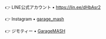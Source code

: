 <!--
## Hi there 👋
-->

<!--

**Here are some ideas to get you started:**

🙋‍♀️ A short introduction - what is your organization all about?
🌈 Contribution guidelines - how can the community get involved?
👩‍💻 Useful resources - where can the community find your docs? Is there anything else the community should know?
🍿 Fun facts - what does your team eat for breakfast?
🧙 Remember, you can do mighty things with the power of [Markdown](https://docs.github.com/github/writing-on-github/getting-started-with-writing-and-formatting-on-github/basic-writing-and-formatting-syntax)
-->

<!--
LINE公式アカウント
Instagram
ジモティー
-->

👉 LINE公式アカウント • https://lin.ee/dHbAsr2

👉 Instagram • [garage_mash](https://www.instagram.com/garage_mash/)

👉 ジモティー • [GarageMASH](https://jmty.jp/profiles/5b4340fb1d2bfb239b1fedfb)

<!--
https://www.navikuru.jp/traders/garagemash/
-->
